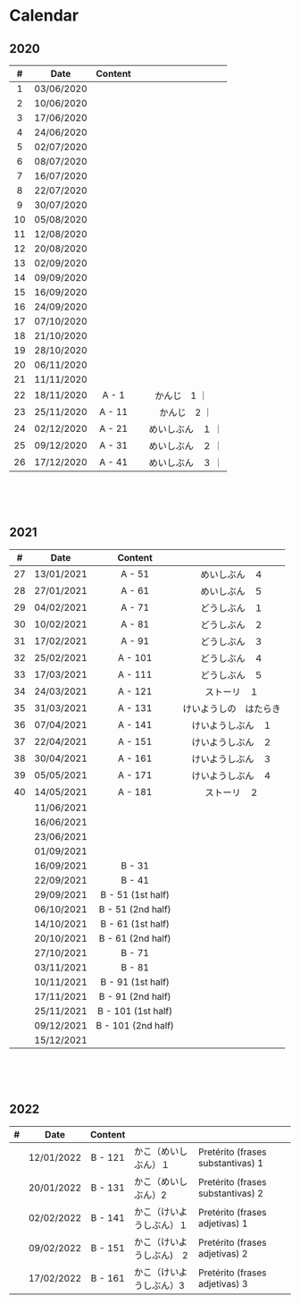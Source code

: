 # Calendar

## 2020

|  #  | Date       | Content  |       |
|:---:|:----------:|:--------:|:-----:|
|   1  | 03/06/2020 |  |  |
|   2  | 10/06/2020 |  |  |
|   3  | 17/06/2020 |  |  | 
|   4  | 24/06/2020 |  |  |
|   5  | 02/07/2020 |  |  |
|   6  | 08/07/2020 |  |  |
|   7  | 16/07/2020 |  |  |
|   8  | 22/07/2020 |  |  |
|   9  | 30/07/2020 |  |  |
|  10  | 05/08/2020 |  |  |
|  11  | 12/08/2020 |  |  |
|  12  | 20/08/2020 |  |  |
|  13  | 02/09/2020 |  |  |
|  14  | 09/09/2020 |  |  |
|  15  | 16/09/2020 |  |  |
|  16  | 24/09/2020 |  |  |
|  17  | 07/10/2020 |  |  |
|  18  | 21/10/2020 |  |  |
|  19  | 28/10/2020 |  |  |
|  20  | 06/11/2020 |  |  |
|  21  | 11/11/2020 |  |
|  22  | 18/11/2020 | A -  1   |かんじ　1 ｜
|  23  | 25/11/2020 | A - 11   |　かんじ　2 ｜
|  24  | 02/12/2020 | A - 21   |　めいしぶん　１ ｜
|  25  | 09/12/2020 | A - 31   |　めいしぶん　２ ｜
|  26  | 17/12/2020 | A - 41   |　めいしぶん　３ ｜

<br><br><br>



## 2021

|  #  | Date       | Content |       |
|:---:|:----------:|:-------:|:-----:|
|  27  | 13/01/2021 | A - 51  | めいしぶん　４ |
|  28  | 27/01/2021 | A - 61  | めいしぶん　５ |
|  29  | 04/02/2021 | A - 71  | どうしぶん　１ |
|  30  | 10/02/2021 | A - 81  | どうしぶん　２ | 
|  31  | 17/02/2021 | A - 91  | どうしぶん　３ |
|  32  | 25/02/2021 | A - 101 | どうしぶん　４ |
|  33  | 17/03/2021 | A - 111 | どうしぶん　５ |
|  34  | 24/03/2021 | A - 121 | ストーリ　１ |
|  35  | 31/03/2021 | A - 131 | けいようしの　はたらき | 
|  36  | 07/04/2021 | A - 141 | けいようしぶん　１ |
|  37  | 22/04/2021 | A - 151 | けいようしぶん　２ |
|  38  | 30/04/2021 | A - 161 | けいようしぶん　３ |
|  39  | 05/05/2021 | A - 171 | けいようしぶん　４ |
|  40  | 14/05/2021 | A - 181 | ストーリ　２ |
|      | 11/06/2021 |  |  |
|      | 16/06/2021 | | |
|      | 23/06/2021 | | |
|      | 01/09/2021 | | | 
|      | 16/09/2021 | B - 31 | |
|      | 22/09/2021 | B - 41 | |
|      | 29/09/2021 | B - 51 (1st half) | |
|      | 06/10/2021 | B - 51 (2nd half) | |
|      | 14/10/2021 | B - 61 (1st half) | |
|      | 20/10/2021 | B - 61 (2nd half) | |
|      | 27/10/2021 | B - 71 | |
|      | 03/11/2021 | B - 81 | |
|      | 10/11/2021 | B - 91 (1st half) | |
|      | 17/11/2021 | B - 91 (2nd half) | |
|      | 25/11/2021 | B - 101 (1st half) | |
|      | 09/12/2021 | B - 101 (2nd half) | |
|      | 15/12/2021 | | |

<br><br><br>



## 2022

|  #  | Date       | Content |       | |
|:---:|:----------:|:-------:|:-----|:---|
|     | 12/01/2022 | B - 121 | かこ（めいしぶん）１ | Pretérito (frases substantivas) 1
|     | 20/01/2022 | B - 131 | かこ（めいしぶん）2 | Pretérito (frases substantivas) 2 |
|     | 02/02/2022 | B - 141 | かこ（けいようしぶん）１ | Pretérito (frases adjetivas) 1 |
|     | 09/02/2022 | B - 151 | かこ（けいようしぶん)　2 | Pretérito (frases adjetivas) 2 |
|     | 17/02/2022 | B - 161 | かこ（けいようしぶん）3 | Pretérito (frases adjetivas) 3 |